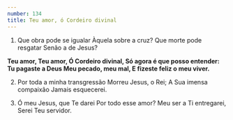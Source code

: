 ```yaml
---
number: 134
title: Teu amor, ó Cordeiro divinal
---
```


1. Que obra pode se igualar
  Àquela sobre a cruz?
  Que morte pode resgatar
  Senão a de Jesus?

  __Teu amor, Teu amor,
  Ó Cordeiro divinal,
  Só agora é que posso entender:
  Tu pagaste a Deus
  Meu pecado, meu mal,
  E fizeste feliz o meu viver.__

2. Por toda a minha transgressão
  Morreu Jesus, o Rei;
  A Sua imensa compaixão
  Jamais esquecerei.

3. Ó meu Jesus, que Te darei
  Por todo esse amor?
  Meu ser a Ti entregarei,
  Serei Teu servidor.
